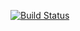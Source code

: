 [![Build Status](https://travis-ci.org/sarahgemp04/Travis.svg?branch=master)](https://travis-ci.org/sarahgemp04/Travis)
